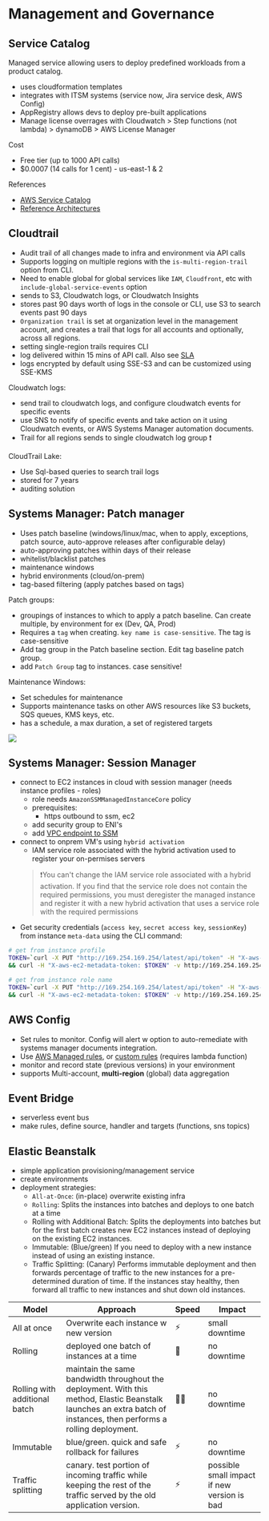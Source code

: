 # Management and Governance

## Service Catalog
Managed service allowing users to deploy predefined workloads from a product catalog. 

- uses cloudformation templates
- integrates with ITSM systems (service now, Jira service desk, AWS Config)
- AppRegistry allows devs to deploy pre-built applications
- Manage license overrages with Cloudwatch > Step functions (not lambda) > dynamoDB > AWS License Manager

Cost
- Free tier (up to 1000 API calls)
- $0.0007 (14 calls for 1 cent) - us-east-1 & 2


References
- [AWS Service Catalog](https://aws.amazon.com/servicecatalog/?aws-service-catalog.sort-by=item.additionalFields.createdDate&aws-service-catalog.sort-order=desc)
- [Reference Architectures](https://github.com/aws-samples/aws-service-catalog-reference-architectures)

## Cloudtrail
- Audit trail of all changes made to infra and environment via API calls
- Supports logging on multiple regions with the `is-multi-region-trail` option from CLI. 
- Need to enable global for global services like `IAM`, `Cloudfront`, etc with `include-global-service-events` option
- sends to S3, Cloudwatch logs, or Cloudwatch Insights
- stores past 90 days worth of logs in the console or CLI, use S3 to search events past 90 days
- `Organization trail` is set at organization level in the management account, and creates a trail that logs for all accounts and optionally, across all regions. 
- setting single-region trails requires CLI 
- log delivered within 15 mins of API call. Also see [SLA](https://aws.amazon.com/cloudtrail/sla/)
- logs encrypted by default using SSE-S3 and can be customized using SSE-KMS

Cloudwatch logs:
- send trail to cloudwatch logs, and configure cloudwatch events for specific events
- use SNS to notify of specific events and take action on it using Cloudwatch events, or AWS Systems Manager automation documents. 
- Trail for all regions sends to single cloudwatch log group ❗

CloudTrail Lake:
- Use Sql-based queries to search trail logs
- stored for 7 years
- auditing solution


## Systems Manager: Patch manager

- Uses patch baseline (windows/linux/mac, when to apply, exceptions, patch source, auto-approve releases after configurable delay)
- auto-approving patches within days of their release
- whitelist/blacklist patches
- maintenance windows
- hybrid environments (cloud/on-prem)
- tag-based filtering (apply patches based on tags)

Patch groups: 
- groupings of instances to which to apply a patch baseline. Can create multiple, by environment for ex (Dev, QA, Prod)
- Requires a `tag` when creating. `key name is case-sensitive`. The tag is case-sensitive
- Add tag group in the Patch baseline section. Edit tag baseline patch group. 
- add `Patch Group` tag to instances. case sensitive! 

Maintenance Windows: 
- Set schedules for maintenance
- Supports maintenance tasks on other AWS resources like S3 buckets, SQS queues, KMS keys, etc. 
- has a schedule, a max duration, a set of registered targets


![](https://media.tutorialsdojo.com/sap_ssm_patch_group.png)

## Systems Manager: Session Manager
- connect to EC2 instances in cloud with session manager (needs instance profiles - roles)
    - role needs `AmazonSSMManagedInstanceCore` policy
    - prerequisites: 
        - https outbound to ssm, ec2
    - add security group to ENI's
    - add [VPC endpoint to SSM](https://aws.amazon.com/premiumsupport/knowledge-center/ec2-systems-manager-vpc-endpoints/)
- connect to onprem VM's using `hybrid activation`
    - IAM service role associated with the hybrid activation used to register your on-permises servers
    > ❗You can't change the IAM service role associated with a hybrid activation. If you find that the service role does not contain the required permissions, you must deregister the managed instance and register it with a new hybrid activation that uses a service role with the required permissions
- Get security credentials (`access key`, `secret access key`, `sessionKey`) from instance `meta-data` using the CLI command: 
```sh
# get from instance profile
TOKEN=`curl -X PUT "http://169.254.169.254/latest/api/token" -H "X-aws-ec2-metadata-token-ttl-seconds: 21600"` \
&& curl -H "X-aws-ec2-metadata-token: $TOKEN" -v http://169.254.169.254/latest/meta-data/iam/security-credentials/

# get from instance role name
TOKEN=`curl -X PUT "http://169.254.169.254/latest/api/token" -H "X-aws-ec2-metadata-token-ttl-seconds: 21600"` \
&& curl -H "X-aws-ec2-metadata-token: $TOKEN" -v http://169.254.169.254/latest/meta-data/iam/security-credentials/<instance-role-name>
```


## AWS Config
- Set rules to monitor. Config will alert w option to auto-remediate with systems manager documents integration. 
- Use [AWS Managed rules](https://docs.aws.amazon.com/config/latest/developerguide/managed-rules-by-aws-config.html), or [custom rules](https://docs.aws.amazon.com/config/latest/developerguide/evaluate-config_develop-rules.html) (requires lambda function)
- monitor and record state (previous versions) in your environment
- supports Multi-account, **multi-region** (global) data aggregation


## Event Bridge
- serverless event bus
- make rules, define source, handler and targets (functions, sns topics)

## Elastic Beanstalk
- simple application provisioning/management service
- create environments
- deployment strategies:
  - `All-at-Once`: (in-place) overwrite existing infra
  - `Rolling`: Splits the instances into batches and deploys to one batch at a time
  - Rolling with Additional Batch: Splits the deployments into batches but for the first batch creates new EC2 instances instead of deploying on the existing EC2 instances. 
  - Immutable: (Blue/green) If you need to deploy with a new instance instead of using an existing instance.
  - Traffic Splitting: (Canary) Performs immutable deployment and then forwards percentage of traffic to the new instances for a pre-determined duration of time. If the instances stay healthy, then forward all traffic to new instances and shut down old instances.

|Model | Approach | Speed | Impact
|---|---|---|---|
All at once | Overwrite each instance w new version | ⚡ | small downtime
Rolling | deployed one batch of instances at a time | 🐢 | no downtime
Rolling with additional batch | maintain the same bandwidth throughout the deployment. With this method, Elastic Beanstalk launches an extra batch of instances, then performs a rolling deployment. | 🐢🐢 | no downtime
Immutable | blue/green. quick and safe rollback for failures | ⚡| no downtime
Traffic splitting| canary. test portion of incoming traffic while keeping the rest of the traffic served by the old application version. | ⚡| possible small impact if new version is bad
